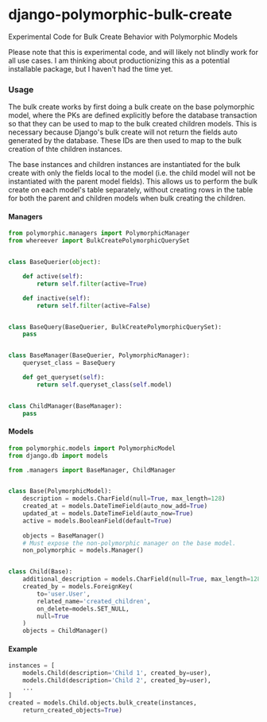 # django-polymorphic-bulk-create
Experimental Code for Bulk Create Behavior with Polymorphic Models

Please note that this is experimental code, and will likely not blindly work for all use cases.  I am thinking about productionizing this as a potential installable package, but I haven't had the time yet.

### Usage

The bulk create works by first doing a bulk create on the base polymorphic model, where the PKs are
defined explicitly before the database transaction so that they can be used to map to the bulk created
children models.  This is necessary because Django's bulk create will not return the fields auto generated
by the database.  These IDs are then used to map to the bulk creation of thte children instances.

The base instances and children instances are instantiated for the bulk create with only the fields
local to the model (i.e. the child model will not be instantiated with the parent model fields).  This
allows us to perform the bulk create on each model's table separately, without creating rows in the table
for both the parent and children models when bulk creating the children.

#### Managers

```python
from polymorphic.managers import PolymorphicManager
from whereever import BulkCreatePolymorphicQuerySet


class BaseQuerier(object):

    def active(self):
        return self.filter(active=True)

    def inactive(self):
        return self.filter(active=False)


class BaseQuery(BaseQuerier, BulkCreatePolymorphicQuerySet):
    pass


class BaseManager(BaseQuerier, PolymorphicManager):
    queryset_class = BaseQuery

    def get_queryset(self):
        return self.queryset_class(self.model)


class ChildManager(BaseManager):
    pass
```

#### Models

```python
from polymorphic.models import PolymorphicModel
from django.db import models

from .managers import BaseManager, ChildManager


class Base(PolymorphicModel):
    description = models.CharField(null=True, max_length=128)
    created_at = models.DateTimeField(auto_now_add=True)
    updated_at = models.DateTimeField(auto_now=True)
    active = models.BooleanField(default=True)
    
    objects = BaseManager()
    # Must expose the non-polymorphic manager on the base model.
    non_polymorphic = models.Manager()


class Child(Base):
    additional_description = models.CharField(null=True, max_length=128)
    created_by = models.ForeignKey(
        to='user.User',
        related_name='created_children',
        on_delete=models.SET_NULL,
        null=True
    )
    objects = ChildManager()
```

#### Example

```python
instances = [
    models.Child(description='Child 1', created_by=user),
    models.Child(description='Child 2', created_by=user),
    ...
]
created = models.Child.objects.bulk_create(instances,
    return_created_objects=True)
```
